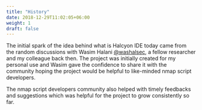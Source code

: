 ```yaml
---
title: "History"
date: 2018-12-29T11:02:05+06:00
weight: 1
draft: false
---
```


The initial spark of the idea behind what is Halcyon IDE today came from the random discussions with Wasim Halani [@washalsec](https://twitter.com/washalsec), a fellow researcher and my colleague back then. The project was initially created for my personal use and Wasim gave the confidence to share it with the community hoping the project would be helpful to like-minded nmap script developers. 

The nmap script developers community also helped with timely feedbacks and suggestions which was helpful for the project to grow consistently so far. 